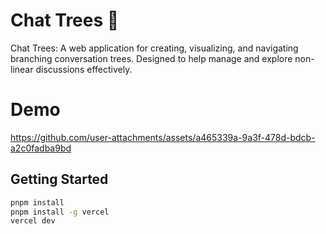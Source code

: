 # Chat Trees 🌳

Chat Trees: A web application for creating, visualizing, and navigating branching conversation trees. Designed to help manage and explore non-linear discussions effectively.

# Demo

https://github.com/user-attachments/assets/a465339a-9a3f-478d-bdcb-a2c0fadba9bd

## Getting Started

```bash
pnpm install
pnpm install -g vercel
vercel dev
```
